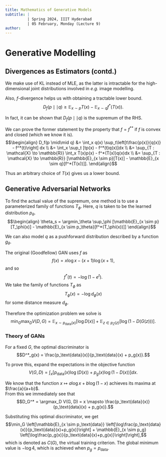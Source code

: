 ```yaml
---
title: Mathematics of Generative Models
subtitle: |
          | Spring 2024, IIIT Hyderabad
          | 05 February, Monday (Lecture 9)
author:
---
```


# Generative Modelling
## Divergences as Estimators (contd.)
We make use of KL instead of MLE, as the latter is intractable for the high-dimensional joint distributions involved in *e.g.* image modelling.

Also, $f$-divergence helps us with obtaining a tractable lower bound.
$$D_f(p \mid\mid q) \geq \mathbb{E}_{x \sim p} T(x) - \mathbb{E}_{x \sim q}f^*(T(x)).$$

In fact, it can be shown that $D_f(p \mid\mid q)$ is the supremum of the RHS.

We can prove the former statement by the property that $f = f^{**}$ if $f$ is convex and closed (which we know it is).
$$\begin{align}
D_f(p \mid\mid q) &= \int_x q(x) \sup_t\left[t\frac{p(x)}{q(x)} - f^*(t)\right] dx \\
&= \int_x \sup_t [tp(x) - f^*(t)q(x)]dx \\
&= \sup_{T : \mathcal{X} \to \mathbb{R}} \int_x T(x)p(x) - f^*(T(x))q(x)dx \\
&= \sup_{T : \mathcal{X} \to \mathbb{R}} [\mathbb{E}_{x \sim p}[T(x)] - \mathbb{E}_{x \sim q}[f^*(T(x))]].
\end{align}$$

Thus an arbitrary choice of $T(x)$ gives us a lower bound.

## Generative Adversarial Networks
To find the actual value of the supremum, one method is to use a parameterized family of functions $T_\phi$. Here, $q$ is taken to be the learned distribution $p_\theta$.
$$\begin{align}
\theta_s = \argmin_\theta \sup_\phi [\mathbb{E}_{x \sim p}[T_\phi(x)] - \mathbb{E}_{x \sim p_\theta}[f^*(T_\phi(x))]]
\end{align}$$

We can also model $q$ as a pushforward distribution described by a function $g_\theta$.

The original (Goodfellow) GAN uses $f$ as
$$f(x) = x\log x - (x+1)\log(x+1),$$
and so
$$f^*(t) = -\log(1-e^t).$$
We take the family of functions $T_\phi$ as
$$T_\phi(x) = -\log d_\phi(x)$$
for some distance measure $d_\phi$.

Therefore the optimization problem we solve is
$$\min_G \max_D V(D, G) = \mathbb{E}_{x \sim p_\text{data}(x)}[\log D(x)] + \mathbb{E}_{z \in p_Z(z)}[\log(1-D(G(z)))].$$

### Theory of GANs
For a fixed $G$, the optimal discriminator is
$$D^*_g(x) = \frac{p_\text{data}(x)}{p_\text{data}(x) + p_g(x)}.$$

To prove this, expand the expectations in the objective function
$$V(G, D) = \int_x \left[p_\text{data}(x)\log(D(x)) + p_g(x)\log(1-D(x))\right]dx.$$

We know that the function $x \mapsto a \log x + b \log(1-x)$ achieves its maxima at $\frac{a}{a+b}$.  
From this we immediately see that
$$D_G^* = \argmax_D V(G, D) = x \mapsto \frac{p_\text{data}(x)}{p_\text{data}(x) + p_g(x)}.$$

Substituting this optimal discriminator, we get
$$\min_G \left[\mathbb{E}_{x \sim p_\text{data}} \left[\log\frac{p_\text{data}(x)}{p_\text{data}(x)+p_g(x)}\right] + \mathbb{E}_{x \sim p_g} \left[\log\frac{p_g(x)}{p_\text{data}(x)+p_g(x)}\right]\right],$$
which is denoted as $C(G)$, the virtual training criterion. The global minimum value is $-\log 4$, which is achieved when $p_g = p_\text{data}$.